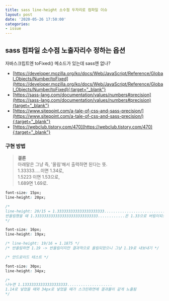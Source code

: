 ```yaml
---
title: sass line-height 소수점 두자리로 컴파일 이슈
layout: post
date: '2020-05-26 17:50:00'
categories:
- issue
---
```


## sass 컴파일 소수점 노출자리수 정하는 옵션

자바스크립트엔 toFixed() 메소드가 있는데 sass엔 없나?   

* [https://developer.mozilla.org/ko/docs/Web/JavaScript/Reference/Global_Objects/Number/toFixed](https://developer.mozilla.org/ko/docs/Web/JavaScript/Reference/Global_Objects/Number/toFixed){:target="_blank"}  
* [https://sass-lang.com/documentation/values/numbers#precision](https://sass-lang.com/documentation/values/numbers#precision){target="_blank"}  
* [https://www.sitepoint.com/a-tale-of-css-and-sass-precision/](https://www.sitepoint.com/a-tale-of-css-and-sass-precision/){:target="_blank"}  
* [https://webclub.tistory.com/470](https://webclub.tistory.com/470){:target="_blank"}  

### 구현 방법

>**결론**  
>아래말은 그냥 즉, '올림'해서 출력하면 된다는 뜻.  
>1.33333.....이면 1.34로,  
>1.5223 이면 1.53으로,  
>1.689면 1.69로.  

```css
font-size: 15px;
line-height: 20px;

/* 
line-height: 20/15 = 1.333333333333333333333................................................
반올림했을 때 1.3333333333333333333333333333............은 1.33으로 버림이되므로 1.34로 내보내기 
*/
```
```css
font-size: 16px;
line-height: 19px;

/* line-height: 19/16 = 1.1875 */  
/* 반올림하면 1.19 -> 반올림이지만 결과적으로 올림되었으니 그냥 1.19로 내보내기 */
```

```css
/* 안드로이드 테스트 */

font-size: 30px;
line-height: 34px;

/*
나누면 1.13333333333333333333....................
1.14로 넣었을 때와 34px로 넣었을 때가 스크린화면에 결과물이 같게 노출됨
*/
```